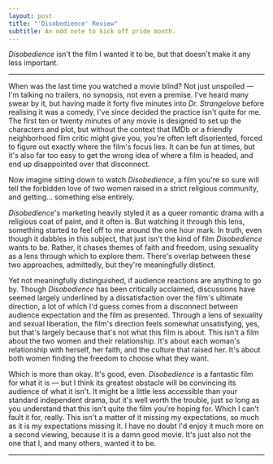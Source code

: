 ```yaml
---
layout: post
title: "'Disobedience' Review"
subtitle: An odd note to kick off pride month.
---
```


_Disobedience_ isn't the film I wanted it to be, but that doesn't make it any less important.

---

When was the last time you watched a movie blind? Not just unspoiled ― I'm talking no trailers, no synopsis, not even a premise. I've heard many swear by it, but having made it forty five minutes into _Dr. Strangelove_ before realising it was a comedy, I've since decided the practice isn't quite for me. The first ten or twenty minutes of any movie is designed to set up the characters and plot, but without the context that IMDb or a friendly neighborhood film critic might give you, you're often left disoriented, forced to figure out exactly where the film's focus lies. It can be fun at times, but it's also far too easy to get the wrong idea of where a film is headed, and end up disappointed over that disconnect.

Now imagine sitting down to watch _Disobedience_, a film you're so sure will tell the forbidden love of two women raised in a strict religious community, and getting... something else entirely.

_Disobedience_'s marketing heavily styled it as a queer romantic drama with a religious coat of paint, and it often is. But watching it through this lens, something started to feel off to me around the one hour mark. In truth, even though it dabbles in this subject, that just isn't the kind of film _Disobedience_ wants to be. Rather, it chases themes of faith and freedom, using sexuality as a lens through which to explore them. There's overlap between these two approaches, admittedly, but they're meaningfully distinct.

Yet not meaningfully distinguished, if audience reactions are anything to go by. Though _Disobedience_ has been critically acclaimed, discussions have seemed largely underlined by a dissatisfaction over the film's ultimate direction, a lot of which I'd guess comes from a disconnect between audience expectation and the film as presented. Through a lens of sexuality and sexual liberation, the film's direction feels somewhat unsatisfying, yes, but that's largely because that's not what this film is about. This isn't a film about the two women and their relationship. It's about each woman's relationship with herself, her faith, and the culture that raised her. It's about both women finding the freedom to choose what they want. 

Which is more than okay. It's good, even. _Disobedience_ is a fantastic film for what it is ― but I think its greatest obstacle will be convincing its audience of what it isn't. It might be a little less accessible than your standard independent drama, but it's well worth the trouble, just so long as you understand that this isn't quite the film you're hoping for. Which I can't fault it for, really. This isn't a matter of it missing my expectations, so much as it is my expectations missing it. I have no doubt I'd enjoy it much more on a second viewing, because it is a damn good movie. It's just also not the one that I, and many others, wanted it to be.

---

